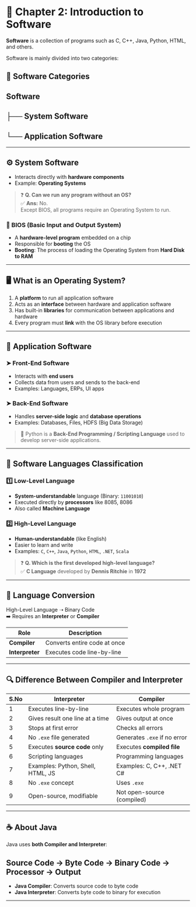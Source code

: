 # 📘 Chapter 2: Introduction to Software

**Software** is a collection of programs such as C, C++, Java, Python, HTML, and others.

Software is mainly divided into two categories:

## 🧩 Software Categories

## Software
## ├── System Software
## └── Application Software


---

## ⚙️ System Software
- Interacts directly with **hardware components**
- Example: **Operating Systems**

> ❓ **Q. Can we run any program without an OS?**  
> ✅ **Ans:** No.  
> Except BIOS, all programs require an Operating System to run.

### 🧠 BIOS (Basic Input and Output System)
- A **hardware-level program** embedded on a chip
- Responsible for **booting** the OS
- **Booting**: The process of loading the Operating System from **Hard Disk to RAM**

---

## 🖥️ What is an Operating System?

1. A **platform** to run all application software  
2. Acts as an **interface** between hardware and application software  
3. Has built-in **libraries** for communication between applications and hardware  
4. Every program must **link** with the OS library before execution  

---

## 🧩 Application Software

### ➤ Front-End Software  
- Interacts with **end users**  
- Collects data from users and sends to the back-end  
- Examples: Languages, ERPs, UI apps

### ➤ Back-End Software  
- Handles **server-side logic** and **database operations**  
- Examples: Databases, Files, HDFS (Big Data Storage)

> 📌 Python is a **Back-End Programming / Scripting Language** used to develop server-side applications.

---

## 🧠 Software Languages Classification

### 1️⃣ Low-Level Language
- **System-understandable** language (Binary: `11001010`)  
- Executed directly by **processors** like 8085, 8086  
- Also called **Machine Language**

### 2️⃣ High-Level Language
- **Human-understandable** (like English)  
- Easier to learn and write  
- Examples: `C`, `C++`, `Java`, `Python`, `HTML`, `.NET`, `Scala`

> ❓ **Q. Which is the first developed high-level language?**  
> ✅ **C Language** developed by **Dennis Ritchie** in **1972**

---

## 🔄 Language Conversion

High-Level Language ➝ Binary Code  
➡️ Requires an **Interpreter** or **Compiler**

| Role | Description |
|------|-------------|
| **Compiler** | Converts entire code at once |
| **Interpreter** | Executes code line-by-line |

---

## 🔍 Difference Between Compiler and Interpreter

| S.No | Interpreter | Compiler |
|------|-------------|----------|
| 1 | Executes line-by-line | Executes whole program |
| 2 | Gives result one line at a time | Gives output at once |
| 3 | Stops at first error | Checks all errors |
| 4 | No `.exe` file generated | Generates `.exe` if no error |
| 5 | Executes **source code** only | Executes **compiled file** |
| 6 | Scripting languages | Programming languages |
| 7 | Examples: Python, Shell, HTML, JS | Examples: C, C++, .NET C# |
| 8 | No `.exe` concept | Uses `.exe` |
| 9 | Open-source, modifiable | Not open-source (compiled) |

---

## ☕ About Java

Java uses **both Compiler and Interpreter**:

## Source Code → Byte Code → Binary Code → Processor → Output

- **Java Compiler**: Converts source code to byte code  
- **Java Interpreter**: Converts byte code to binary for execution

---

